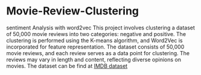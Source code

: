 # Movie-Review-Clustering
sentiment Analysis with word2vec
This project involves clustering a dataset of 50,000 movie reviews into two categories: negative and positive. The clustering is performed using the K-means algorithm, and Word2Vec is incorporated for feature representation.
The dataset consists of 50,000 movie reviews, and each review serves as a data point for clustering. The reviews may vary in length and content, reflecting diverse opinions on movies. The dataset can be find at [IMDB dataset]([url](https://www.kaggle.com/datasets/lakshmi25npathi/imdb-dataset-of-50k-movie-reviews?resource=download)https://www.kaggle.com/datasets/lakshmi25npathi/imdb-dataset-of-50k-movie-reviews?resource=download)

